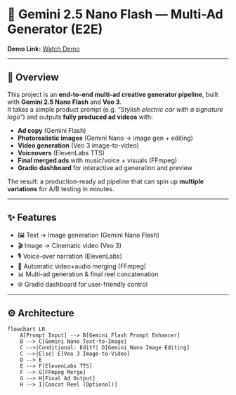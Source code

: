# 🚀 Gemini 2.5 Nano Flash — Multi-Ad Generator (E2E)

**Demo Link:** [Watch Demo](https://www.veed.io/view/f01083cc-5879-4e21-b33b-33aa18693866?source=editor&panel=share)  

---

## 📌 Overview
This project is an **end-to-end multi-ad creative generator pipeline**, built with **Gemini 2.5 Nano Flash** and **Veo 3**.  
It takes a simple product prompt (e.g. *“Stylish electric car with a signature logo”*) and outputs **fully produced ad videos** with:  

- **Ad copy** (Gemini Flash)  
- **Photorealistic images** (Gemini Nano → image gen + editing)  
- **Video generation** (Veo 3 image-to-video)  
- **Voiceovers** (ElevenLabs TTS)  
- **Final merged ads** with music/voice + visuals (FFmpeg)  
- **Gradio dashboard** for interactive ad generation and preview  

The result: a production-ready ad pipeline that can spin up **multiple variations** for A/B testing in minutes.  

---

## ✨ Features
- 🖼️ Text → Image generation (Gemini Nano Flash)  
- 🎬 Image → Cinematic video (Veo 3)  
- 🎙️ Voice-over narration (ElevenLabs)  
- 🔗 Automatic video+audio merging (FFmpeg)  
- 📊 Multi-ad generation & final reel concatenation  
- 🌐 Gradio dashboard for user-friendly control  

---

## ⚙️ Architecture

```mermaid
flowchart LR
    A[Prompt Input] --> B[Gemini Flash Prompt Enhancer]
    B --> C[Gemini Nano Text-to-Image]
    C -->|Conditional: Edit?| D[Gemini Nano Image Editing]
    C -->|Else| E[Veo 3 Image-to-Video]
    D --> E
    E --> F[ElevenLabs TTS]
    F --> G[FFmpeg Merge]
    G --> H[Final Ad Output]
    H --> I[Concat Reel (Optional)]
